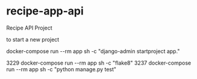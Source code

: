 # recipe-app-api
Recipe API Project


to start a new project 

docker-compose run --rm app sh -c "django-admin startproject app."

 3229  docker-compose run --rm app sh -c "flake8"
 3237  docker-compose run --rm app sh -c "python manage.py test"



